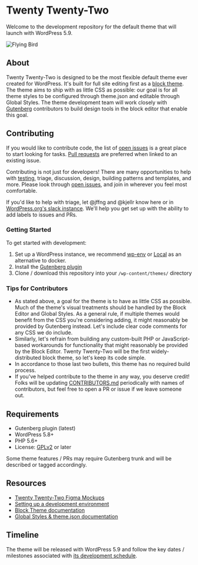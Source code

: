 # Twenty Twenty-Two
Welcome to the development repository for the default theme that will launch with WordPress 5.9. 

<img alt="Flying Bird" src="https://user-images.githubusercontent.com/1202812/136213624-3073a915-2a72-4248-acc1-301c41dea3d4.png">

## About
Twenty Twenty-Two is designed to be the most flexible default theme ever created for WordPress. It's built for full site editing first as a [block theme](https://developer.wordpress.org/block-editor/how-to-guides/themes/block-theme-overview/). The theme aims to ship with as little CSS as possible: our goal is for all theme styles to be configured through theme.json and editable through Global Styles. The theme development team will work closely with [Gutenberg](https://github.com/wordpress/gutenberg) contributors to build design tools in the block editor that enable this goal. 

## Contributing

If you would like to contribute code, the list of [open issues](https://github.com/WordPress/twentytwentytwo/issues) is a great place to start looking for tasks. [Pull requests](https://github.com/WordPress/twentytwentytwo/pulls) are preferred when linked to an existing issue.

Contributing is not just for developers! There are many opportunities to help with [testing](#getting-started), triage, discussion, design, building patterns and templates, and more. Please look through [open issues](https://github.com/WordPress/twentytwentytwo/issues), and join in wherever you feel most comfortable. 

If you'd like to help with triage, let @jffng and @kjellr know here or in [WordPress.org's slack instance](https://make.wordpress.org/chat/). We'll help you get set up with the ability to add labels to issues and PRs. 

### Getting Started
To get started with development:

1. Set up a WordPress instance, we recommend [wp-env](https://developer.wordpress.org/block-editor/handbook/tutorials/devenv/) or [Local](https://localwp.com/) as an alternative to docker.
2. Install the [Gutenberg plugin](https://wordpress.org/plugins/gutenberg/)
3. Clone / download this repository into your `/wp-content/themes/` directory

### Tips for Contributors
  
- As stated above, a goal for the theme is to have as little CSS as possible. Much of the theme's visual treatments should be handled by the Block Editor and Global Styles. As a general rule, if multiple themes would benefit from the CSS you're considering adding, it might reasonably be provided by Gutenberg instead. Let's include clear code comments for any CSS we do include.
- Similarly, let's refrain from building any custom-built PHP or JavaScript-based workarounds for functionality that might reasonably be provided by the Block Editor. Twenty Twenty-Two will be the first widely-distributed block theme, so let's keep its code simple. 
- In accordance to those last two bullets, this theme has no required build process.
- If you've helped contribute to the theme in any way, you deserve credit! Folks will be updating [CONTRIBUTORS.md](CONTRIBUTORS.md) periodically with names of contributors, but feel free to open a PR or issue if we leave someone out. 

## Requirements
- Gutenberg plugin (latest)  
- WordPress 5.8+
- PHP 5.6+
- License: [GPLv2](http://www.gnu.org/licenses/gpl-2.0.html) or later 

Some theme features / PRs may require Gutenberg trunk and will be described or tagged accordingly. 

## Resources
- [Twenty Twenty-Two Figma Mockups](https://www.figma.com/file/76mfUcaK4QDlrXElk8MK3H/Twenty-Twenty-Two?node-id=10%3A54)
- [Setting up a development environment](https://developer.wordpress.org/block-editor/handbook/tutorials/devenv/)
- [Block Theme documentation](https://developer.wordpress.org/block-editor/how-to-guides/themes/block-theme-overview)
- [Global Styles & theme.json documentation](https://developer.wordpress.org/block-editor/how-to-guides/themes/theme-json/)

## Timeline
The theme will be released with WordPress 5.9 and follow the key dates / milestones associated with [its development schedule](https://make.wordpress.org/core/5-9). 
